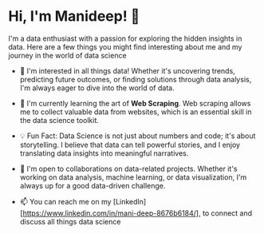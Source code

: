 # Hi, I'm Manideep! 👋

I'm a data enthusiast with a passion for exploring the hidden insights in data. Here are a few things you might find interesting about me and my journey in the world of data science

- 👀 I'm interested in all things data! Whether it's uncovering trends, predicting future outcomes, or finding solutions through data analysis, I'm always eager to dive into the world of data.

- 🌱 I'm currently learning the art of **Web Scraping**. Web scraping allows me to collect valuable data from websites, which is an essential skill in the data science toolkit.

- 💡 Fun Fact: Data Science is not just about numbers and code; it's about storytelling. I believe that data can tell powerful stories, and I enjoy translating data insights into meaningful narratives.

- 💞 I'm open to collaborations on data-related projects. Whether it's working on data analysis, machine learning, or data visualization, I'm always up for a good data-driven challenge.

- 📫 You can reach me on my [LinkedIn] [https://www.linkedin.com/in/mani-deep-8676b6184/], to connect and discuss all things data science

<!---
manideeepchowdary225/manideeepchowdary225 is a ✨ special ✨ repository because its `README.md` (this file) appears on your GitHub profile.
You can click the Preview link to take a look at your changes.
--->
